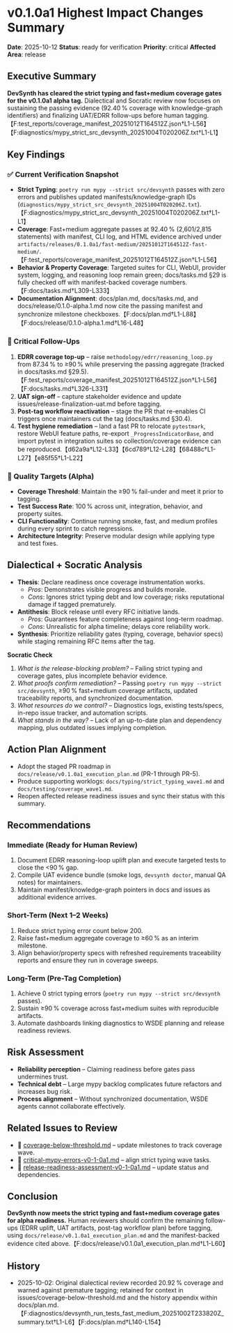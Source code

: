 # v0.1.0a1 Highest Impact Changes Summary

**Date**: 2025-10-12
**Status**: ready for verification
**Priority**: critical
**Affected Area**: release

## Executive Summary

**DevSynth has cleared the strict typing and fast+medium coverage gates for the v0.1.0a1 alpha tag.** Dialectical and Socratic review now focuses on sustaining the passing evidence (92.40 % coverage with knowledge-graph identifiers) and finalizing UAT/EDRR follow-ups before human tagging.【F:test_reports/coverage_manifest_20251012T164512Z.json†L1-L56】【F:diagnostics/mypy_strict_src_devsynth_20251004T020206Z.txt†L1-L1】

## Key Findings

### ✅ Current Verification Snapshot
- **Strict Typing**: `poetry run mypy --strict src/devsynth` passes with zero errors and publishes updated manifests/knowledge-graph IDs (`diagnostics/mypy_strict_src_devsynth_20251004T020206Z.txt`).【F:diagnostics/mypy_strict_src_devsynth_20251004T020206Z.txt†L1-L1】
- **Coverage**: Fast+medium aggregate passes at 92.40 % (2,601/2,815 statements) with manifest, CLI log, and HTML evidence archived under `artifacts/releases/0.1.0a1/fast-medium/20251012T164512Z-fast-medium/`.【F:test_reports/coverage_manifest_20251012T164512Z.json†L1-L56】
- **Behavior & Property Coverage**: Targeted suites for CLI, WebUI, provider system, logging, and reasoning loop remain green; docs/tasks.md §29 is fully checked off with manifest-backed coverage numbers.【F:docs/tasks.md†L309-L333】
- **Documentation Alignment**: docs/plan.md, docs/tasks.md, and docs/release/0.1.0-alpha.1.md now cite the passing manifest and synchronize milestone checkboxes.【F:docs/plan.md†L1-L88】【F:docs/release/0.1.0-alpha.1.md†L16-L48】

### 🔧 Critical Follow-Ups
1. **EDRR coverage top-up** – raise `methodology/edrr/reasoning_loop.py` from 87.34 % to ≥90 % while preserving the passing aggregate (tracked in docs/tasks.md §29.5).【F:test_reports/coverage_manifest_20251012T164512Z.json†L1-L56】【F:docs/tasks.md†L326-L331】
2. **UAT sign-off** – capture stakeholder evidence and update issues/release-finalization-uat.md before tagging.
3. **Post-tag workflow reactivation** – stage the PR that re-enables CI triggers once maintainers cut the tag (docs/tasks.md §30.4).
4. **Test hygiene remediation** – land a fast PR to relocate `pytestmark`, restore WebUI feature paths, re-export `_ProgressIndicatorBase`, and import pytest in integration suites so collection/coverage evidence can be reproduced.【d62a9a†L12-L33】【6cd789†L12-L28】【68488c†L1-L27】【e85f55†L1-L22】

### 🎯 Quality Targets (Alpha)
- **Coverage Threshold**: Maintain the ≥90 % fail-under and meet it prior to tagging.
- **Test Success Rate**: 100 % across unit, integration, behavior, and property suites.
- **CLI Functionality**: Continue running smoke, fast, and medium profiles during every sprint to catch regressions.
- **Architecture Integrity**: Preserve modular design while applying type and test fixes.

## Dialectical + Socratic Analysis

- **Thesis**: Declare readiness once coverage instrumentation works.
  - *Pros*: Demonstrates visible progress and builds morale.
  - *Cons*: Ignores strict typing debt and low coverage; risks reputational damage if tagged prematurely.
- **Antithesis**: Block release until every RFC initiative lands.
  - *Pros*: Guarantees feature completeness against long-term roadmap.
  - *Cons*: Unrealistic for alpha timeline; delays core reliability work.
- **Synthesis**: Prioritize reliability gates (typing, coverage, behavior specs) while staging remaining RFC items after the tag.

**Socratic Check**
1. *What is the release-blocking problem?* – Failing strict typing and coverage gates, plus incomplete behavior evidence.
2. *What proofs confirm remediation?* – Passing `poetry run mypy --strict src/devsynth`, ≥90 % fast+medium coverage artifacts, updated traceability reports, and synchronized documentation.
3. *What resources do we control?* – Diagnostics logs, existing tests/specs, in-repo issue tracker, and automation scripts.
4. *What stands in the way?* – Lack of an up-to-date plan and dependency mapping, plus outdated issues implying completion.

## Action Plan Alignment
- Adopt the staged PR roadmap in `docs/release/v0.1.0a1_execution_plan.md` (PR-1 through PR-5).
- Produce supporting worklogs: `docs/typing/strict_typing_wave1.md` and `docs/testing/coverage_wave1.md`.
- Reopen affected release readiness issues and sync their status with this summary.

## Recommendations

### Immediate (Ready for Human Review)
1. Document EDRR reasoning-loop uplift plan and execute targeted tests to close the <90 % gap.
2. Compile UAT evidence bundle (smoke logs, `devsynth doctor`, manual QA notes) for maintainers.
3. Maintain manifest/knowledge-graph pointers in docs and issues as additional evidence arrives.

### Short-Term (Next 1–2 Weeks)
1. Reduce strict typing error count below 200.
2. Raise fast+medium aggregate coverage to ≥60 % as an interim milestone.
3. Align behavior/property specs with refreshed requirements traceability reports and ensure they run in coverage sweeps.

### Long-Term (Pre-Tag Completion)
1. Achieve 0 strict typing errors (`poetry run mypy --strict src/devsynth` passes).
2. Sustain ≥90 % coverage across fast+medium suites with reproducible artifacts.
3. Automate dashboards linking diagnostics to WSDE planning and release readiness reviews.

## Risk Assessment
- **Reliability perception** – Claiming readiness before gates pass undermines trust.
- **Technical debt** – Large mypy backlog complicates future refactors and increases bug risk.
- **Process alignment** – Without synchronized documentation, WSDE agents cannot collaborate effectively.

## Related Issues to Review
- 🔄 [coverage-below-threshold.md](coverage-below-threshold.md) – update milestones to track coverage wave.
- 🔄 [critical-mypy-errors-v0-1-0a1.md](critical-mypy-errors-v0-1-0a1.md) – align strict typing wave tasks.
- 🔄 [release-readiness-assessment-v0-1-0a1.md](release-readiness-assessment-v0-1-0a1.md) – update status and dependencies.

## Conclusion

**DevSynth now meets the strict typing and fast+medium coverage gates for alpha readiness.** Human reviewers should confirm the remaining follow-ups (EDRR uplift, UAT artifacts, post-tag workflow plan) before tagging, using `docs/release/v0.1.0a1_execution_plan.md` and the manifest-backed evidence cited above.【F:docs/release/v0.1.0a1_execution_plan.md†L1-L60】

## History
- 2025-10-02: Original dialectical review recorded 20.92 % coverage and warned against premature tagging; retained for context in issues/coverage-below-threshold.md and the history appendix within docs/plan.md.【F:diagnostics/devsynth_run_tests_fast_medium_20251002T233820Z_summary.txt†L1-L6】【F:docs/plan.md†L140-L154】
